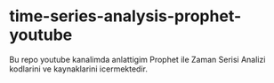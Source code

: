 # time-series-analysis-prophet-youtube
Bu repo youtube kanalimda anlattigim Prophet ile Zaman Serisi Analizi kodlarini ve kaynaklarini icermektedir.
